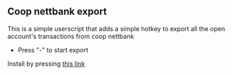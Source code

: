 ## Coop nettbank export

This is a simple userscript that adds a simple hotkey to export all the open account's transactions from coop nettbank

- Press "-" to start export

Install by pressing [this link](https://github.com/KriPet/coop-export/raw/master/coop-export.user.js)